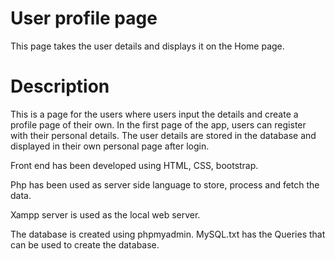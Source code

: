# User profile page
This page takes the user details and  displays it on the Home page.

# Description

This is a page for the users where users input the details and create a profile page of their own. In the first page of the app, users can register with their personal details. The user details are stored in the database and displayed in their own personal page after login.



Front end has been developed using HTML, CSS, bootstrap.

Php has been used as server side language to store, process and fetch the data.

Xampp server is used as the local web server.

The database is created using phpmyadmin. MySQL.txt has the Queries that can be used to create the database.







